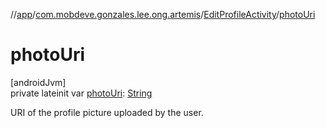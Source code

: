 //[app](../../../index.md)/[com.mobdeve.gonzales.lee.ong.artemis](../index.md)/[EditProfileActivity](index.md)/[photoUri](photo-uri.md)

# photoUri

[androidJvm]\
private lateinit var [photoUri](photo-uri.md): [String](https://kotlinlang.org/api/latest/jvm/stdlib/kotlin/-string/index.html)

URI of the profile picture uploaded by the user.
